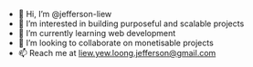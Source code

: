 - 👋 Hi, I’m @jefferson-liew
- 👀 I’m interested in building purposeful and scalable projects
- 🌱 I’m currently learning web development
- 💞️ I’m looking to collaborate on monetisable projects
- 📫 Reach me at liew.yew.loong.jefferson@gmail.com
